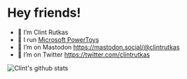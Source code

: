 # Hey friends!

- 🔭 I’m Clint Rutkas
- 🌱 I run [Microsoft PowerToys](https://github.com/microsoft/powerToys)
- 🤔 I’m on Mastodon <a rel="me" href="https://mastodon.social/@clintrutkas">https://mastodon.social/@clintrutkas</a>
- 🤔 I’m on Twitter https://twitter.com/clintrutkas

![Clint's github stats](https://github-readme-stats.vercel.app/api?username=crutkas&show_icons=true)
